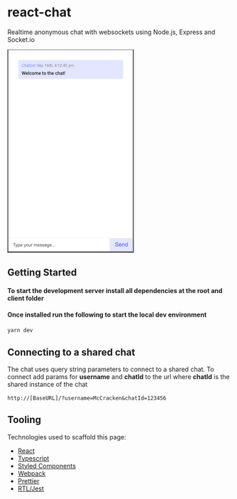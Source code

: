 # react-chat

Realtime anonymous chat with websockets using Node.js, Express and Socket.io

![react-chat screenshot](client/src/assets/react-chat.png)

## Getting Started

#### To start the development server install all dependencies at the root and client folder

#### Once installed run the following to start the local dev environment

```
yarn dev
```

## Connecting to a shared chat

The chat uses query string parameters to connect to a shared chat.
To connect add params for **username** and **chatId** to the url where **chatId** is the shared instance of the chat

```
http://[BaseURL]/?username=McCracken&chatId=123456
```

## Tooling

Technologies used to scaffold this page:

- [React](https://reactjs.org/)
- [Typescript](https://www.typescriptlang.org/)
- [Styled Components](https://styled-components.com/)
- [Webpack](https://webpack.js.org/)
- [Prettier](https://prettier.io/)
- [RTL/Jest](https://jestjs.io/)
